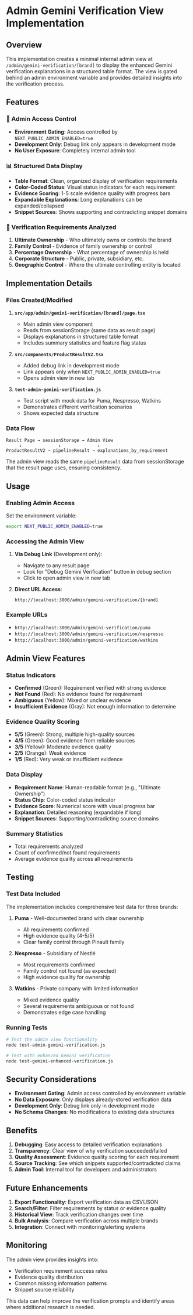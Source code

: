 # Admin Gemini Verification View Implementation

## Overview

This implementation creates a minimal internal admin view at `/admin/gemini-verification/[brand]` to display the enhanced Gemini verification explanations in a structured table format. The view is gated behind an admin environment variable and provides detailed insights into the verification process.

## Features

### 🔐 Admin Access Control
- **Environment Gating**: Access controlled by `NEXT_PUBLIC_ADMIN_ENABLED=true`
- **Development Only**: Debug link only appears in development mode
- **No User Exposure**: Completely internal admin tool

### 📊 Structured Data Display
- **Table Format**: Clean, organized display of verification requirements
- **Color-Coded Status**: Visual status indicators for each requirement
- **Evidence Scoring**: 1-5 scale evidence quality with progress bars
- **Expandable Explanations**: Long explanations can be expanded/collapsed
- **Snippet Sources**: Shows supporting and contradicting snippet domains

### 🎯 Verification Requirements Analyzed
1. **Ultimate Ownership** - Who ultimately owns or controls the brand
2. **Family Control** - Evidence of family ownership or control  
3. **Percentage Ownership** - What percentage of ownership is held
4. **Corporate Structure** - Public, private, subsidiary, etc.
5. **Geographic Control** - Where the ultimate controlling entity is located

## Implementation Details

### Files Created/Modified

1. **`src/app/admin/gemini-verification/[brand]/page.tsx`**
   - Main admin view component
   - Reads from sessionStorage (same data as result page)
   - Displays explanations in structured table format
   - Includes summary statistics and feature flag status

2. **`src/components/ProductResultV2.tsx`**
   - Added debug link in development mode
   - Link appears only when `NEXT_PUBLIC_ADMIN_ENABLED=true`
   - Opens admin view in new tab

3. **`test-admin-gemini-verification.js`**
   - Test script with mock data for Puma, Nespresso, Watkins
   - Demonstrates different verification scenarios
   - Shows expected data structure

### Data Flow

```
Result Page → sessionStorage → Admin View
     ↓              ↓              ↓
ProductResultV2 → pipelineResult → explanations_by_requirement
```

The admin view reads the same `pipelineResult` data from sessionStorage that the result page uses, ensuring consistency.

## Usage

### Enabling Admin Access

Set the environment variable:
```bash
export NEXT_PUBLIC_ADMIN_ENABLED=true
```

### Accessing the Admin View

1. **Via Debug Link** (Development only):
   - Navigate to any result page
   - Look for "Debug Gemini Verification" button in debug section
   - Click to open admin view in new tab

2. **Direct URL Access**:
   ```
   http://localhost:3000/admin/gemini-verification/[brand]
   ```

### Example URLs
- `http://localhost:3000/admin/gemini-verification/puma`
- `http://localhost:3000/admin/gemini-verification/nespresso`
- `http://localhost:3000/admin/gemini-verification/watkins`

## Admin View Features

### Status Indicators
- **Confirmed** (Green): Requirement verified with strong evidence
- **Not Found** (Red): No evidence found for requirement
- **Ambiguous** (Yellow): Mixed or unclear evidence
- **Insufficient Evidence** (Gray): Not enough information to determine

### Evidence Quality Scoring
- **5/5** (Green): Strong, multiple high-quality sources
- **4/5** (Green): Good evidence from reliable sources
- **3/5** (Yellow): Moderate evidence quality
- **2/5** (Orange): Weak evidence
- **1/5** (Red): Very weak or insufficient evidence

### Data Display
- **Requirement Name**: Human-readable format (e.g., "Ultimate Ownership")
- **Status Chip**: Color-coded status indicator
- **Evidence Score**: Numerical score with visual progress bar
- **Explanation**: Detailed reasoning (expandable if long)
- **Snippet Sources**: Supporting/contradicting source domains

### Summary Statistics
- Total requirements analyzed
- Count of confirmed/not found requirements
- Average evidence quality across all requirements

## Testing

### Test Data Included
The implementation includes comprehensive test data for three brands:

1. **Puma** - Well-documented brand with clear ownership
   - All requirements confirmed
   - High evidence quality (4-5/5)
   - Clear family control through Pinault family

2. **Nespresso** - Subsidiary of Nestlé
   - Most requirements confirmed
   - Family control not found (as expected)
   - High evidence quality for ownership

3. **Watkins** - Private company with limited information
   - Mixed evidence quality
   - Several requirements ambiguous or not found
   - Demonstrates edge case handling

### Running Tests
```bash
# Test the admin view functionality
node test-admin-gemini-verification.js

# Test with enhanced Gemini verification
node test-gemini-enhanced-verification.js
```

## Security Considerations

- **Environment Gating**: Admin access controlled by environment variable
- **No Data Exposure**: Only displays already-stored verification data
- **Development Only**: Debug link only in development mode
- **No Schema Changes**: No modifications to existing data structures

## Benefits

1. **Debugging**: Easy access to detailed verification explanations
2. **Transparency**: Clear view of why verification succeeded/failed
3. **Quality Assessment**: Evidence quality scoring for each requirement
4. **Source Tracking**: See which snippets supported/contradicted claims
5. **Admin Tool**: Internal tool for developers and administrators

## Future Enhancements

1. **Export Functionality**: Export verification data as CSV/JSON
2. **Search/Filter**: Filter requirements by status or evidence quality
3. **Historical View**: Track verification changes over time
4. **Bulk Analysis**: Compare verification across multiple brands
5. **Integration**: Connect with monitoring/alerting systems

## Monitoring

The admin view provides insights into:
- Verification requirement success rates
- Evidence quality distribution
- Common missing information patterns
- Snippet source reliability

This data can help improve the verification prompts and identify areas where additional research is needed.
